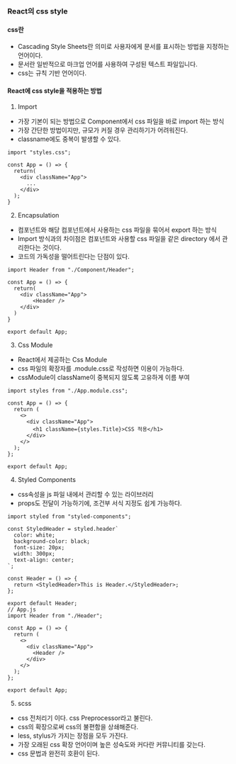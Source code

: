 ### React의 css style
#### css란
* Cascading Style Sheets란 의미로 사용자에게 문서를 표시하는 방법을 지정하는 언어이다.
* 문서란 일반적으로 마크업 언어를 사용하여 구성된 텍스트 파일입니다.
* css는 규칙 기반 언어이다.
#### React에 css style을 적용하는 방법
1. Import 
  * 가장 기본이 되는 방법으로 Component에서 css 파일을 바로 import 하는 방식
  * 가장 간단한 방법이지만, 규모가 커질 경우 관리하기가 어려워진다.
  * classname에도 중복이 발생할 수 있다.
  ```
  import "styles.css";

  const App = () => {
    return(
      <div className="App">
    	...
      </div>
    );
  }
  ```
2. Encapsulation
  * 컴포넌트와 해당 컴포넌트에서 사용하는 css 파일을 묶어서 export 하는 방식
  * Import 방식과의 차이점은 컴포넌트와 사용할 css 파일을 같은 directory 에서 관리한다는 것이다.
  * 코드의 가독성을 떨어트린다는 단점이 있다.
  ```
  import Header from "./Component/Header";

  const App = () => {
    return(
      <div className="App">
    	  <Header />
      </div>
    )
  }

  export default App;
  ```
3. Css Module
  * React에서 제공하는 Css Module
  * css 파일의 확장자를 .module.css로 작성하면 이용이 가능하다.
  * cssModule이 className이 중복되지 않도록 고유하게 이름 부여
  ```
  import styles from "./App.module.css";

  const App = () => {
    return (
      <>
        <div className="App">
          <h1 className={styles.Title}>CSS 적용</h1>
        </div>
      </>
    );
  };

  export default App;
  ```
4. Styled Components
  * css속성을 js 파일 내에서 관리할 수 있는 라이브러리
  * props도 전달이 가능하기에, 조건부 서식 지정도 쉽게 가능하다.
```
import styled from "styled-components";

const StyledHeader = styled.header`
  color: white;
  background-color: black;
  font-size: 20px;
  width: 300px;
  text-align: center;
`;

const Header = () => {
  return <StyledHeader>This is Header.</StyledHeader>;
};

export default Header;
// App.js
import Header from "./Header";

const App = () => {
  return (
    <>
      <div className="App">
        <Header />
      </div>
    </>
  );
};

export default App;
```
5. scss
  * css 전처리기 이다. css Preprocessor라고 불린다.
  * css의 확장으로써 css의 불편함을 상쇄해준다.
  * less, stylus가 가지는 장점을 모두 가진다.
  * 가장 오래된 css 확장 언어이며 높은 성숙도와 커다란 커뮤니티를 갖는다.
  * css 문법과 완전히 호환이 된다.
